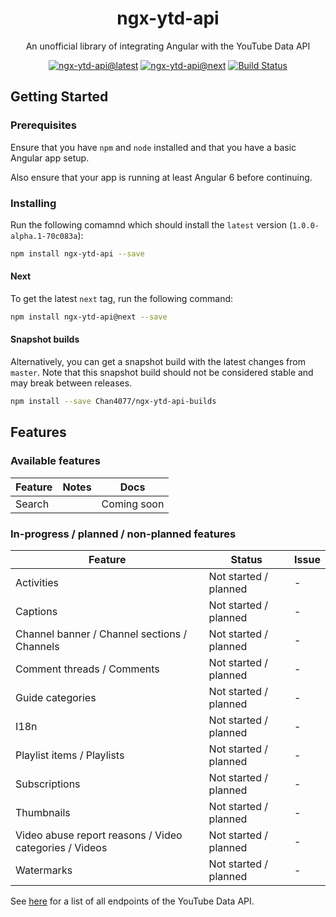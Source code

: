 <h1 align="center">ngx-ytd-api</h1>

<p align="center">An unofficial library of integrating Angular with the YouTube Data API</p>

<div align="center">

<!-- Badges -->
[![ngx-ytd-api@latest](https://img.shields.io/npm/v/ngx-ytd-api.svg?style=flat-square)][package-url]
[![ngx-ytd-api@next](https://img.shields.io/npm/v/ngx-ytd-api/next.svg?style=flat-square)][package-url]
[![Build Status](https://img.shields.io/travis/Chan4077/ngx-ytd-api.svg?style=flat-square)](https://travis-ci.org/Chan4077/ngx-ytd-api)
<!-- [![GitHub latest release](https://img.shields.io/github/release/Chan4077/ngx-ytd-api/all.svg?style=flat-square)][package-url] -->

<!-- END Badges -->

</div>

## Getting Started

### Prerequisites
Ensure that you have `npm` and `node` installed and that you have a basic Angular app setup.

Also ensure that your app is running at least Angular 6 before continuing.

### Installing
Run the following comamnd which should install the `latest` version (`1.0.0-alpha.1-70c083a`):

```bash
npm install ngx-ytd-api --save
```

#### Next
To get the latest `next` tag, run the following command:

```bash
npm install ngx-ytd-api@next --save
```

#### Snapshot builds
Alternatively, you can get a snapshot build with the latest changes from `master`. Note that this snapshot build should not be considered stable and may break between releases.

```bash
npm install --save Chan4077/ngx-ytd-api-builds
```

## Features

### Available features

Feature | Notes | Docs
---|---|---
Search |  | Coming soon

### In-progress / planned / non-planned features

Feature | Status | Issue
---|---|---
Activities | Not started / planned | - 
Captions | Not started / planned | -
Channel banner / Channel sections / Channels | Not started / planned | -
Comment threads / Comments | Not started / planned | -
Guide categories | Not started / planned | -
I18n | Not started / planned | -
Playlist items / Playlists | Not started / planned | -
Subscriptions | Not started / planned | -
Thumbnails | Not started / planned | -
Video abuse report reasons / Video categories / Videos | Not started / planned | -
Watermarks | Not started / planned | -

See [here](https://developers.google.com/youtube/v3/docs) for a list of all endpoints of the YouTube Data API.

[package-url]: https://npmjs.com/package/ngx-ytd-api
